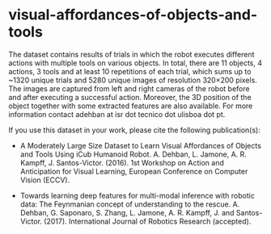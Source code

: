 # visual-affordances-of-objects-and-tools

The dataset contains results of trials in which the robot executes different actions with multiple tools on various objects. In total, there are 11 objects, 4 actions, 3 tools and at least 10 repetitions of each trial, which sums up to ~1320 unique trials and 5280 unique images of resolution 320×200 pixels. The images are captured from left and right cameras of the robot before and after executing a successful action. Moreover, the 3D position of the object together with some extracted features are also available. For more information contact adehban at isr dot tecnico dot ulisboa dot pt.

If you use this dataset in your work, please cite the following publication(s):

* A Moderately Large Size Dataset to Learn Visual Affordances of Objects and Tools Using iCub Humanoid Robot. A. Dehban, L. Jamone, A. R. Kampff, J. Santos-Victor. (2016). 1st Workshop on Action and Anticipation for Visual Learning, European Conference on Computer Vision (ECCV).

* Towards learning deep features for multi-modal inference with robotic data: The Feynmanian concept of understanding to the rescue. A. Dehban, G. Saponaro, S. Zhang, L. Jamone, A. R. Kampff, J. and Santos-Victor. (2017). International Journal of Robotics Research (accepted).
